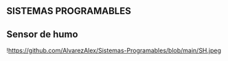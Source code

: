 ## SISTEMAS PROGRAMABLES

##  Sensor de humo

!https://github.com/AlvarezAlex/Sistemas-Programables/blob/main/SH.jpeg

